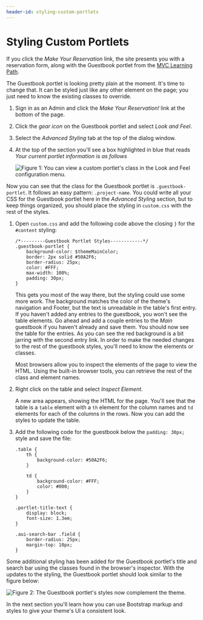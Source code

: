 ```yaml
---
header-id: styling-custom-portlets
---
```


# Styling Custom Portlets

If you click the *Make Your Reservation* link, the site presents you with a
reservation form, along with the Guestbook portlet from the 
[MVC Learning Path](/docs/6-2/tutorials/-/knowledge_base/t/writing-a-liferay-mvc-application). 

The Guestbook portlet is looking pretty plain at the moment. It's time to change
that. It can be styled just like any other element on the page; you just need to
know the existing classes to override.

1.  Sign in as an Admin and click the *Make Your Reservation!* link at the bottom
    of the page.

2.  Click the *gear icon* on the Guestbook portlet and select *Look and Feel*.

3.  Select the *Advanced Styling* tab at the top of the dialog window.

4.  At the top of the section you'll see a box highlighted in blue that reads
    *Your current portlet information is as follows*

    ![Figure 1: You can view a custom portlet's class in the *Look and Feel* configuration menu.](../../../images/current-portlet-info.png)

Now you can see that the class for the Guestbook portlet is
`.guestbook-portlet`. It follows an easy pattern: `.project-name`. You could
write all your CSS for the Guestbook portlet here in the *Advanced Styling*
section, but to keep things organized, you should place the styling in
`custom.css` with the rest of the styles.

1.  Open `custom.css` and add the following code above the closing `}` for the
    `#content` styling:

        /*---------Guestbook Portlet Styles------------*/
        .guestbook-portlet {
            background-color: $themeMainColor;
            border: 2px solid #50A2F6;
            border-radius: 25px;
            color: #FFF;
            max-width: 100%;
            padding: 30px;
        }

    This gets you most of the way there, but the styling could use some more
    work. The background matches the color of the theme's navigation and Footer,
    but the text is unreadable in the table's first entry. If you haven't
    added any entries to the guestbook, you won't see the table elements. Go
    ahead and add a couple entries to the *Main* guestbook if you haven't
    already and save them. You should now see the table for the entries. As you
    can see the red background is a bit jarring with the second entry link. In
    order to make the needed changes to the rest of the guestbook styles, you'll
    need to know the elements or classes.

    Most browsers allow you to inspect the elements of the page to view the
    HTML. Using the built-in browser tools, you can retrieve the rest of the
    class and element names.

2. Right click on the table and select *Inspect Element*.

    A new area appears, showing the HTML for the page. You'll see that the table
    is a `table` element with a `th` element for the column names and `td`
    elements for each of the columns in the rows. Now you can add the styles to
    update the table.

3.  Add the following code for the guestbook below the `padding: 30px;` style and
    save the file:

        .table {
            th {
                background-color: #50A2F6;
            }

            td {
                background-color: #FFF;
                color: #000;
            }
        }

        .portlet-title-text {
            display: block;
            font-size: 1.3em;
        }

        .aui-search-bar .field {
            border-radius: 25px;
            margin-top: 10px;
        }

Some additional styling has been added for the Guestbook portlet's title and
search bar using the classes found in the browser's inspector. With the updates
to the styling, the Guestbook portlet should look similar to the figure below:

![Figure 2: The Guestbook portlet's styles now complement the theme.](../../../images/guestbook-portlet-fin.png)

In the next section you'll learn how you can use Bootstrap markup and styles to
give your theme's UI a consistent look.
